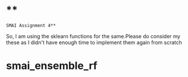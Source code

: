# **
    SMAI Assignment 4**

So, I am using the sklearn functions for the same.Please do consider my these as I didn't have enough time to implement them again from scratch
# smai_ensemble_rf
